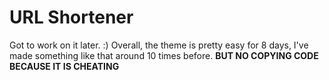 # URL Shortener

Got to work on it later. :)
Overall, the theme is pretty easy for 8 days, I've made something like that around 10 times before.
**BUT NO COPYING CODE BECAUSE IT IS CHEATING**

